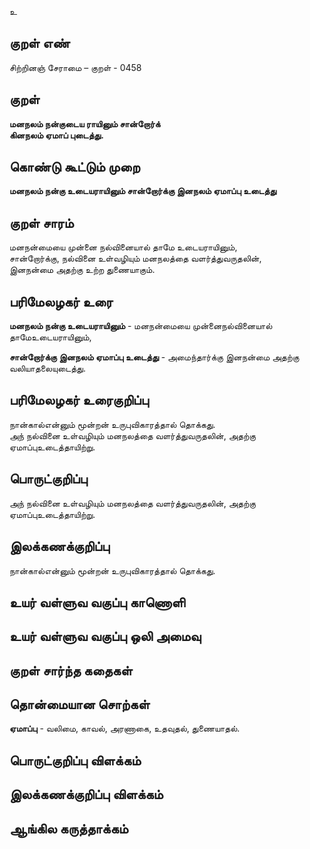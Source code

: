உ

## குறள் எண் 

சிற்றினஞ் சேராமை – குறள் - 0458  

## குறள் 

**மனநலம் நன்குடைய ராயினும் சான்றோர்க்  
கினநலம் ஏமாப் புடைத்து.**

## கொண்டு கூட்டும் முறை

**மனநலம் நன்கு உடையராயினும் சான்றோர்க்கு இனநலம் ஏமாப்பு உடைத்து**

## குறள் சாரம் 

மனநன்மையை முன்னை நல்வினையால் தாமே உடையராயினும்,    
சான்றோர்க்கு,
நல்வினை உள்வழியும் மனநலத்தை வளர்த்துவருதலின்,  
இனநன்மை அதற்கு உற்ற துணையாகும்.  

## பரிமேலழகர் உரை

**மனநலம் நன்கு உடையராயினும்** -  மனநன்மையை முன்னைநல்வினையால் தாமேஉடையராயினும்,  

**சான்றோர்க்கு இனநலம் ஏமாப்பு உடைத்து** -  அமைந்தார்க்கு இனநன்மை அதற்கு வலியாதலையுடைத்து.   

## பரிமேலழகர் உரைகுறிப்பு   

நான்கால்என்னும் மூன்றன் உருபுவிகாரத்தால் தொக்கது.  
அந் நல்வினை உள்வழியும் மனநலத்தை வளர்த்துவருதலின், அதற்கு ஏமாப்புஉடைத்தாயிற்று.  

## பொருட்குறிப்பு 

அந் நல்வினை உள்வழியும் மனநலத்தை வளர்த்துவருதலின், அதற்கு ஏமாப்புஉடைத்தாயிற்று.  

## இலக்கணக்குறிப்பு  

நான்கால்என்னும் மூன்றன் உருபுவிகாரத்தால் தொக்கது.    

## உயர் வள்ளுவ வகுப்பு காணொளி


## உயர் வள்ளுவ வகுப்பு ஒலி அமைவு 

 
## குறள் சார்ந்த கதைகள் 


## தொன்மையான சொற்கள்

**ஏமாப்பு** - வலிமை, காவல், அரணாகை, உதவுதல், துணையாதல்.  

## பொருட்குறிப்பு விளக்கம்


## இலக்கணக்குறிப்பு விளக்கம்


## ஆங்கில கருத்தாக்கம் 


